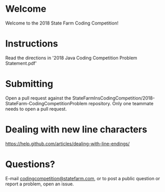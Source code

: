 # Welcome
Welcome to the 2018 State Farm Coding Competition!

# Instructions
Read the directions in '2018 Java Coding Competition Problem Statement.pdf'

# Submitting
Open a pull request against the StateFarmInsCodingCompetition/2018-StateFarm-CodingCompetitionProblem repository. Only one teammate needs to open a pull request.

# Dealing with new line characters
https://help.github.com/articles/dealing-with-line-endings/

# Questions?
E-mail codingcompetition@statefarm.com, or to post a public question or report a problem, open an issue.
